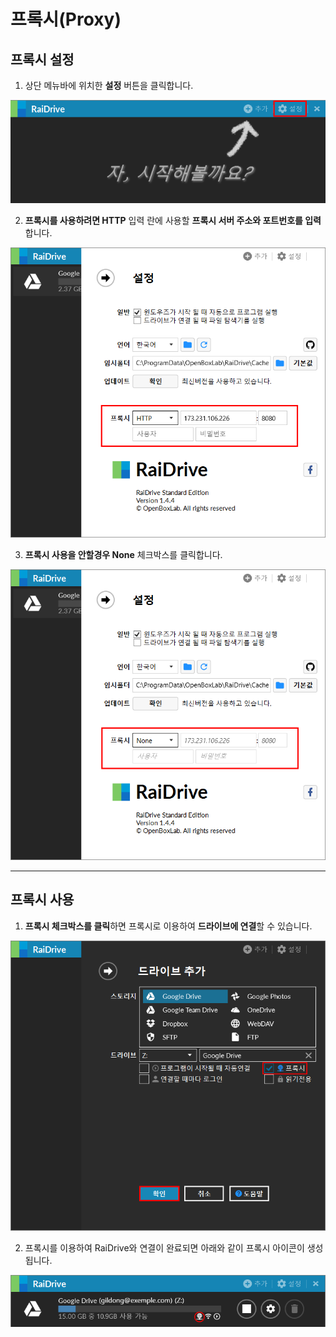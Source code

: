 # 프록시(Proxy)
   
## 프록시 설정

1. 상단 메뉴바에 위치한 **설정** 버튼을 클릭합니다.

![proxy01](/proxy_setting01.PNG?raw=true)

2. **프록시를 사용하려면 HTTP** 입력 란에 사용할 **프록시 서버 주소와 포트번호를 입력**합니다.

![proxy02](/setting02.PNG?raw=true)

3. **프록시 사용을 안할경우 None** 체크박스를 클릭합니다.

![proxy03](/setting03.PNG?raw=true)

---

## 프록시 사용

1. **프록시 체크박스를 클릭**하면 프록시로 이용하여 **드라이브에 연결**할 수 있습니다.

![proxy](/proxy04.PNG?raw=true)

2. 프록시를 이용하여 RaiDrive와 연결이 완료되면 아래와 같이 프록시 아이콘이 생성됩니다.

![proxy06](/proxy06.PNG?raw=true)
